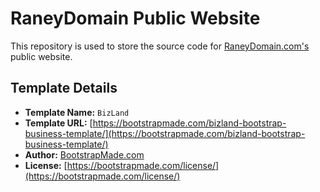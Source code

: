 # RaneyDomain Public Website

This repository is used to store the source code for [RaneyDomain.com's](https://www.raneydomain.com) public website.

## Template Details

- **Template Name:** `BizLand`
- **Template URL:** [https://bootstrapmade.com/bizland-bootstrap-business-template/](https://bootstrapmade.com/bizland-bootstrap-business-template/)
- **Author:** [BootstrapMade.com](https://BootstrapMade.com)
- **License:** [https://bootstrapmade.com/license/](https://bootstrapmade.com/license/)
